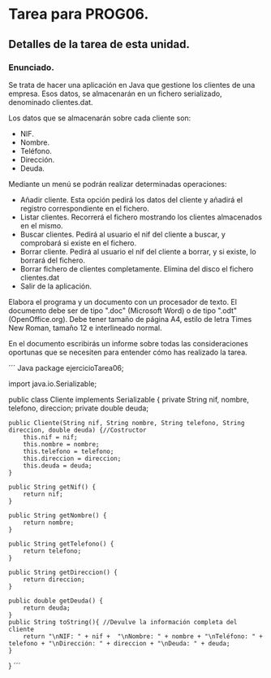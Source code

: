# Tarea para PROG06.
## Detalles de la tarea de esta unidad.
### Enunciado.
Se trata de hacer una aplicación en Java que gestione los clientes de una empresa. Esos datos, se almacenarán en un fichero serializado, denominado clientes.dat.

Los datos que se almacenarán sobre cada cliente son:

* NIF.
* Nombre.
* Teléfono.
* Dirección.
* Deuda. 
 
Mediante un menú se podrán realizar determinadas operaciones:

* Añadir cliente. Esta opción pedirá los datos del cliente y añadirá el registro correspondiente en el fichero.
* Listar clientes. Recorrerá el fichero mostrando los clientes almacenados en el mismo.
* Buscar clientes. Pedirá al usuario el nif del cliente a buscar, y comprobará si existe en el fichero.
* Borrar cliente. Pedirá al usuario el nif del cliente a borrar, y si existe, lo borrará del fichero.
* Borrar fichero de clientes completamente. Elimina del disco el fichero clientes.dat
* Salir de la aplicación.

Elabora el programa y un documento con un procesador de texto. El documento debe ser de tipo ".doc" (Microsoft Word) o de tipo ".odt" (OpenOffice.org). Debe tener tamaño de página A4, estilo de letra Times New Roman, tamaño 12 e interlineado normal.

En el documento escribirás un informe sobre todas las consideraciones oportunas que se necesiten para entender cómo has realizado la tarea.

´´´ Java
package ejercicioTarea06;

import java.io.Serializable;

public class Cliente implements Serializable {
    private String nif, nombre, telefono, direccion;
    private double deuda;

    public Cliente(String nif, String nombre, String telefono, String direccion, double deuda) {//Costructor
        this.nif = nif;
        this.nombre = nombre;
        this.telefono = telefono;
        this.direccion = direccion;
        this.deuda = deuda;
    }

    public String getNif() {
        return nif;
    }

    public String getNombre() {
        return nombre;
    }

    public String getTelefono() {
        return telefono;
    }

    public String getDireccion() {
        return direccion;
    }

    public double getDeuda() {
        return deuda;
    }
    public String toString(){ //Devulve la información completa del cliente
        return "\nNIF: " + nif +  "\nNombre: " + nombre + "\nTeléfono: " + telefono + "\nDirección: " + direccion + "\nDeuda: " + deuda;
    }
}
´´´
